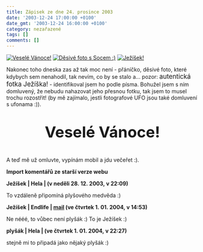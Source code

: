 ```yaml
---
title: Zápisek ze dne 24. prosince 2003
date: '2003-12-24 17:00:00 +0100'
date_gmt: '2003-12-24 16:00:00 +0100'
category: nezařazené
tags: []
comments: []
---
```

<div >  <a href="/assets/migrated/old-images/stromek.jpg"><img alt="Veselé Vánoce!" src="/assets/migrated/old-images/stromek.jpg"></a>  <a href="/assets/migrated/old-images/desive.jpg"><img alt="Děsivé foto s Socem :)" src="/assets/migrated/old-images/desive.jpg"></a>  <a href="/assets/migrated/old-images/jezisek1.jpg"><img alt="Ježíšek!" src="/assets/migrated/old-images/jezisek1.jpg"></a>  </div>
<p>Nakonec toho dneska zas až tak moc není - přáníčko, děsivé foto, které kdybych sem nenahodil,  tak nevím, co by se stalo a... pozor: <big>autentická fotka Ježíška!</big> - identifikoval  jsem ho podle písma. Bohužel jsem s ním domluvený, že nebudu nahazovat jeho přesnou fotku,  tak jsem to musel trochu rozostřit! (by mě zajímalo, jestli fotografové UFO jsou také domluvení s ufonama :)).</p>
<p style="font-size: 30pt; text-align: center; font-weight: bold">Veselé Vánoce!</p>
<p>A teď mě už omluvte, vypínám mobil a jdu večeřet :).</p>
<div class="import-komentaru">
<p><strong>Import komentářů ze starší verze webu</strong></p>
<div class="comment">
<p style="font-weight:bold"><span class="compredmet">Ježíšek</span> | <span class="comname">Hela</span> | (v&nbsp;neděli&nbsp;28.&nbsp;12.&nbsp;2003,&nbsp;v&nbsp;22:09)</p>
<p>To vzdáleně připomíná plyšového medvěda :) </p>
</div>
<div class="comment">
<p style="font-weight:bold"><span class="compredmet">Ježíšek</span> | <span class="comname">Endlife</span> |  <a href="mailto:jan.martinek@post.cz">mail</a> (ve&nbsp;čtvrtek&nbsp;1.&nbsp;01.&nbsp;2004,&nbsp;v&nbsp;14:53)</p>
<p>Ne nééé, to vůbec není plyšák :) To je Ježíšek :) </p>
</div>
<div class="comment">
<p style="font-weight:bold"><span class="compredmet">plyšák</span> | <span class="comname">Hela</span> | (ve&nbsp;čtvrtek&nbsp;1.&nbsp;01.&nbsp;2004,&nbsp;v&nbsp;22:27)</p>
<p>stejně mi to připadá jako nějaký plyšák :) </p>
</div>
</div>
